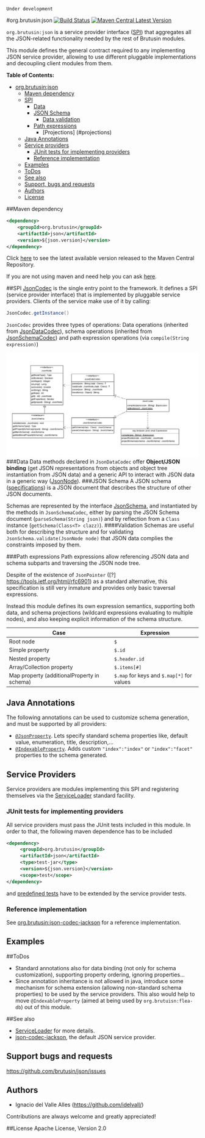 ```
Under development
```

#org.brutusin:json [![Build Status](https://api.travis-ci.org/brutusin/json.svg?branch=master)](https://travis-ci.org/brutusin/json) [![Maven Central Latest Version](https://maven-badges.herokuapp.com/maven-central/org.brutusin/json/badge.svg)](https://maven-badges.herokuapp.com/maven-central/org.brutusin/json/)

`org.brutusin:json` is a service provider interface ([SPI](http://en.wikipedia.org/wiki/Service_provider_interface)) that aggregates all the JSON-related functionality needed by the rest of Brutusin modules.

This module defines the general contract required to any implementing JSON service provider, allowing to use different pluggable implementations and decoupling client modules from them. 

**Table of Contents:** 

- [org.brutusin:json](#)
  - [Maven dependency](#maven-dependency)
  - [SPI](#spi)
    - [Data](#data)
    - [JSON Schema](#json-schema)
      - [Data validation](#data-validation)
    - [Path expressions](#path-expressions)
      - [Projections] (#projections)
  - [Java Annotations](#java-annotations)
  - [Service providers](#service-providers)
    - [JUnit tests for implementing providers](#junit-tests-for-implementing-providers)
    - [Reference implementation](#reference-implementation)
  - [Examples](#examples)
  - [ToDos](#todos)
  - [See also](#see-also)
  - [Support, bugs and requests](#support-bugs-and-requests)
  - [Authors](#authors)
  - [License](#license)
  
##Maven dependency 
```xml
<dependency>
    <groupId>org.brutusin</groupId>
    <artifactId>json</artifactId>
    <version>${json.version}</version>
</dependency>
```

Click [here](http://search.maven.org/#search%7Cga%7C1%7Cg%3A%22org.brutusin%22%20a%3A%22json%22) to see the latest available version released to the Maven Central Repository.

If you are not using maven and need help you can ask [here](https://github.com/brutusin/json/issues).

##SPI
[JsonCodec](src/main/java/org/brutusin/json/spi/JsonCodec.java) is the single entry point to the framework. It defines a SPI (service provider interface) that is implemented by pluggable service providers. Clients of the service make use of it by calling:
```java
JsonCodec.getInstance()
```
`JsonCodec` provides three types of operations: Data operations (inherited from [JsonDataCodec](src/main/java/org/brutusin/json/spi/JsonDataCodec.java)), schema operations (inherited from [JsonSchemaCodec](src/main/java/org/brutusin/json/spi/JsonSchemaCodec.java)) and path expression operations (via `compile(String expression)`)

![Class diagram](docs/class-model.png)
###Data
Data methods declared in `JsonDataCodec` offer **Object/JSON binding** (get JSON representations from objects and object tree instantiation from JSON data) and a generic API to interact with JSON data in a generic way ([JsonNode](src/main/java/org/brutusin/json/spi/JsonNode.java)).
###JSON Schema
A JSON schema ([specifications](http://json-schema.org/)) is a JSON document that describes the structure of other JSON documents. 

Schemas are represented by the interface [JsonSchema](src/main/java/org/brutusin/json/spi/JsonSchema.java), and instantiated by the methods in `JsonSchemaCodec`, either by parsing the JSON Schema document (`parseSchema(String json)`) and by reflection from a `Class` instance (`getSchema(Class<T> clazz)`).
####Validation
Schemas are useful both for describing the structure and for validating `JsonSchema.validate(JsonNode node)` that JSON data complies the constraints imposed by them.

###Path expressions
Path expressions allow referencing JSON data and schema subparts and traversing the JSON node tree. 

Despite of the existence of `JsonPointer` ([?] https://tools.ietf.org/html/rfc6901) as a standard alternative, this specification is still very inmature and provides only basic traversal expressions.

Instead this module defines its own expression semantics, supporting both data, and schema projections (wildcard expressions evaluating to multiple nodes), and also keeping explicit information of the schema structure.

Case | Expression
-----| -----------------
Root node| `$`
Simple property| `$.id`
Nested property| `$.header.id`
Array/Collection property| `$.items[#]`
Map property (additionalProperty in schema)| `$.map` for keys and `$.map[*]` for values



## Java Annotations
The following annotations can be used to customize schema generation, and must be supported by all providers:
* [`@JsonProperty`](src/main/java/org/brutusin/json/annotations/JsonProperty.java). Lets specify standard schema properties like, default value, enumeration, title, description,...
* [`@IndexableProperty`](src/main/java/org/brutusin/json/annotations/IndexableProperty.java). Adds custom `"index":"index"` or `"index":"facet"` properties to the schema generated.

## Service Providers
Service providers are modules implementing this SPI and registering themselves via the [ServiceLoader](http://docs.oracle.com/javase/6/docs/api/java/util/ServiceLoader.html) standard facility. 
### JUnit tests for implementing providers
All service providers must pass the JUnit tests included in this module. In order to that, the following maven dependence has to be included
```xml
<dependency>
     <groupId>org.brutusin</groupId>
     <artifactId>json</artifactId>
     <type>test-jar</type>
     <version>${json.version}</version>
     <scope>test</scope>
</dependency>
```
and 
[predefined tests](https://github.com/brutusin/json/tree/master/src/test/java/org/brutusin/json/spi) have to be extended by the service provider tests.

### Reference implementation
See [org.brutusin:json-codec-jackson](https://github.com/brutusin/json-codec-jackson) for a reference implementation.

## Examples

##ToDos
* Standard annotations also for data binding (not only for schema customization), supporting property ordering, ignoring properties...
* Since annotation inheritance is not allowed in java, introduce some mechanism for schema extension (allowing non-standard schema properties) to be used by the service providers. This also would help to move `@IndexableProperty` (aimed at being used by `org.brutuisn:flea-db`) out of this module.

##See also
* [ServiceLoader](http://docs.oracle.com/javase/6/docs/api/java/util/ServiceLoader.html) for more details.
* [json-codec-jackson](https://github.com/brutusin/json-codec-jackson), the default JSON service provider.

## Support bugs and requests
https://github.com/brutusin/json/issues

## Authors

- Ignacio del Valle Alles (<https://github.com/idelvall/>)

Contributions are always welcome and greatly appreciated!

##License
Apache License, Version 2.0
